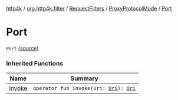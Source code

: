 [http4k](../../../index.md) / [org.http4k.filter](../../index.md) / [RequestFilters](../index.md) / [ProxyProtocolMode](index.md) / [Port](./-port.md)

# Port

`Port` [(source)](https://github.com/http4k/http4k/blob/master/http4k-core/src/main/kotlin/org/http4k/filter/RequestFilters.kt#L51)

### Inherited Functions

| Name | Summary |
|---|---|
| [invoke](invoke.md) | `operator fun invoke(uri: `[`Uri`](../../../org.http4k.core/-uri/index.md)`): `[`Uri`](../../../org.http4k.core/-uri/index.md) |
